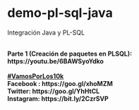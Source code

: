 # demo-pl-sql-java

Integración Java y PL-SQL

<br>
<b>Parte 1 (Creación de paquetes en PLSQL):</b><br>
<b>https://youtu.be/6BAWSyoYdko</b><br>


<br>
<b><a href="https://goo.gl/v2Oej4" target="_blank">#VamosPorLos10k</a><b>
<br>
Facebook : https://goo.gl/xhoMZM<br>
Twitter: https://goo.gl/YhHtCL<br>
Instagram: https://bit.ly/2CzrSVP<br>
